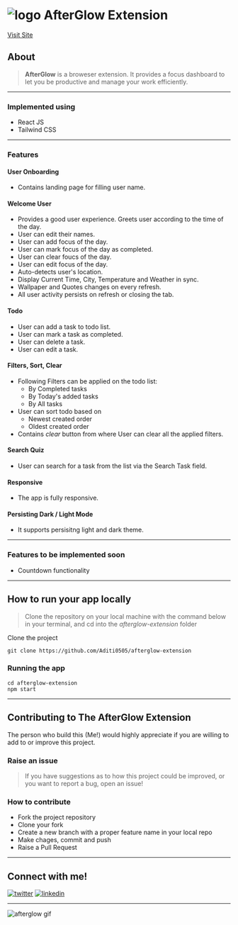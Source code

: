# ![logo](/public/favicon.ico) AfterGlow Extension

[Visit Site](https://afterglow.netlify.app/)

## About

> **AfterGlow** is a broweser extension. It provides a focus dashboard to let you be productive and manage your work efficiently.

---

### Implemented using

- React JS
- Tailwind CSS

---

### Features

#### User Onboarding

- Contains landing page for filling user name.

#### Welcome User

- Provides a good user experience. Greets user according to the time of the day.
- User can edit their names.
- User can add focus of the day.
- User can mark focus of the day as completed.
- User can clear foucs of the day.
- User can edit focus of the day.
- Auto-detects user's location.
- Display Current Time, City, Temperature and Weather in sync.
- Wallpaper and Quotes changes on every refresh.
- All user activity persists on refresh or closing the tab.

#### Todo

- User can add a task to todo list.
- User can mark a task as completed.
- User can delete a task.
- User can edit a task.

#### Filters, Sort, Clear

- Following Filters can be applied on the todo list:
  - By Completed tasks
  - By Today's added tasks
  - By All tasks
- User can sort todo based on
  - Newest created order
  - Oldest created order
- Contains _clear_ button from where User can clear all the applied filters.

#### Search Quiz

- User can search for a task from the list via the Search Task field.

#### Responsive

- The app is fully responsive.

#### Persisting Dark / Light Mode

- It supports persisitng light and dark theme.

---

### Features to be implemented soon

- Countdown functionality

---

## How to run your app locally

> Clone the repository on your local machine with the command below in your terminal, and cd into the _afterglow-extension_ folder

Clone the project

```
git clone https://github.com/Aditi0505/afterglow-extension
```

### Running the app

```
cd afterglow-extension
npm start
```

---

## Contributing to The AfterGlow Extension

The person who build this (Me!) would highly appreciate if you are willing to add to or improve this project.

### Raise an issue

> If you have suggestions as to how this project could be improved, or you want to report a bug, open an issue!

### How to contribute

- Fork the project repository
- Clone your fork
- Create a new branch with a proper feature name in your local repo
- Make chages, commit and push
- Raise a Pull Request

---

## Connect with me!

[![twitter](https://img.shields.io/badge/twitter-1DA1F2?style=for-the-badge&logo=twitter&logoColor=white)](https://twitter.com/aadyaaditi)
[![linkedin](https://img.shields.io/badge/linkedin-0A66C2?style=for-the-badge&logo=linkedin&logoColor=white)](https://www.linkedin.com/in/aditi-35bba3149/)

---

![afterglow gif](/public/assets/gif/afterglow.gif)
